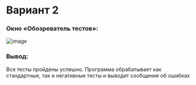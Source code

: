 # Вариант 2
### Окно «Обозреватель тестов»:
![image](https://github.com/user-attachments/assets/cba1e637-2182-4d69-a330-340d339c8e77)
### Вывод:
Все тесты пройдены успешно. Программа обрабатывает как стандартные, так и негативные тесты и выводит сообщения об ошибках
